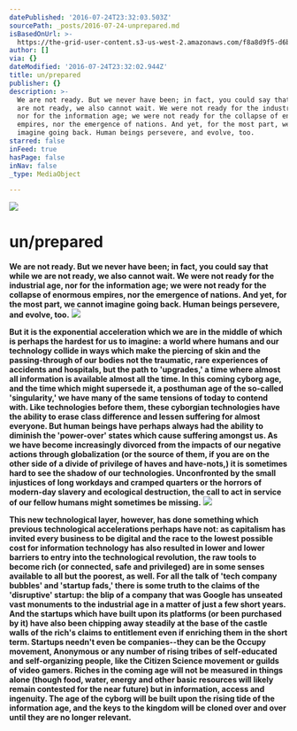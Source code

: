 ```yaml
---
datePublished: '2016-07-24T23:32:03.503Z'
sourcePath: _posts/2016-07-24-unprepared.md
isBasedOnUrl: >-
  https://the-grid-user-content.s3-us-west-2.amazonaws.com/f8a8d9f5-d6bb-421e-81b8-a05494df34a3.jpg
author: []
via: {}
dateModified: '2016-07-24T23:32:02.944Z'
title: un/prepared
publisher: {}
description: >-
  We are not ready. But we never have been; in fact, you could say that while we
  are not ready, we also cannot wait. We were not ready for the industrial age,
  nor for the information age; we were not ready for the collapse of enormous
  empires, nor the emergence of nations. And yet, for the most part, we cannot
  imagine going back. Human beings persevere, and evolve, too.
starred: false
inFeed: true
hasPage: false
inNav: false
_type: MediaObject

---
```

![](https://imgflo.herokuapp.com/graph/vahj1ThiexotieMo/2f435fda4c5e475b9eb53bd06421b52e/croprotate.jpg?cropheight=4001&cropwidth=6000&degrees=0&input=https%3A%2F%2Fthe-grid-user-content.s3-us-west-2.amazonaws.com%2Ff8a8d9f5-d6bb-421e-81b8-a05494df34a3.jpg&x=0&y=0)

# un/prepared

**We are not ready. But we never have been; in fact, you could say that while we are not ready, we also cannot wait. We were not ready for the industrial age, nor for the information age; we were not ready for the collapse of enormous empires, nor the emergence of nations. And yet, for the most part, we cannot imagine going back. Human beings persevere, and evolve, too.**
![](https://the-grid-user-content.s3-us-west-2.amazonaws.com/4f8a5fa2-6e59-4187-a749-17504e1e7a8b.jpg)

**But it is the exponential acceleration which we are in the middle of which is perhaps the hardest for us to imagine: a world where humans and our technology collide in ways which make the piercing of skin and the passing-through of our bodies not the traumatic, rare experiences of accidents and hospitals, but the path to 'upgrades,' a time where almost all information is available almost all the time. In this coming cyborg age, and the time which might supersede it, a posthuman age of the so-called 'singularity,' we have many of the same tensions of today to contend with. Like technologies before them, these cyborgian technologies have the ability to erase class difference and lessen suffering for almost everyone. But human beings have perhaps always had the ability to diminish the 'power-over' states which cause suffering amongst us. As we have become increasingly divorced from the impacts of our negative actions through globalization (or the source of them, if you are on the other side of a divide of privilege of haves and have-nots,) it is sometimes hard to see the shadow of our technologies. Unconfronted by the small injustices of long workdays and cramped quarters or the horrors of modern-day slavery and ecological destruction, the call to act in service of our fellow humans might sometimes be missing.**
![](https://the-grid-user-content.s3-us-west-2.amazonaws.com/e452f304-9229-454f-9127-4799c3637032.jpg)

**This new technological layer, however, has done something which previous technological accelerations perhaps have not: as capitalism has invited every business to be digital and the race to the lowest possible cost for information technology has also resulted in lower and lower barriers to entry into the technological revolution, the raw tools to become rich (or connected, safe and privileged) are in some senses available to all but the poorest, as well. For all the talk of 'tech company bubbles' and 'startup fads,' there is some truth to the claims of the 'disruptive' startup: the blip of a company that was Google has unseated vast monuments to the industrial age in a matter of just a few short years. And the startups which have built upon its platforms (or been purchased by it) have also been chipping away steadily at the base of the castle walls of the rich's claims to entitlement even if enriching them in the short term. Startups needn't even be companies--they can be the Occupy movement, Anonymous or any number of rising tribes of self-educated and self-organizing people, like the Citizen Science movement or guilds of video gamers. Riches in the coming age will not be measured in things alone (though food, water, energy and other basic resources will likely remain contested for the near future) but in information, access and ingenuity. The age of the cyborg will be built upon the rising tide of the information age, and the keys to the kingdom will be cloned over and over until they are no longer relevant.**
